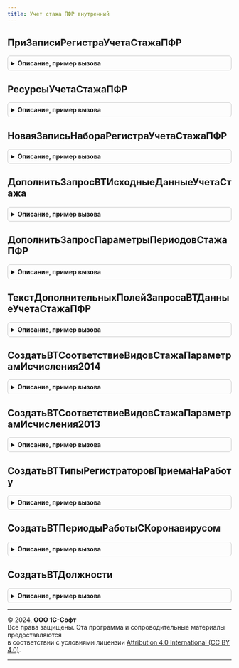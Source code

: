 ```yaml
---
title: Учет стажа ПФР внутренний
---
```



## ПриЗаписиРегистраУчетаСтажаПФР
<details style="margin: 1em 0; padding: 0.5em; border: 1px solid #ccc; border-radius: 6px;">

<summary style="font-weight: bold; cursor: pointer;">Описание, пример вызова</summary>

```bsl

Процедура ПриЗаписиРегистраУчетаСтажаПФР(МенеджерВременныхТаблиц) Экспорт
```

Пример вызова
```bsl
УчетСтажаПФРВнутренний.ПриЗаписиРегистраУчетаСтажаПФР(МенеджерВременныхТаблиц) 
```
</details>

## РесурсыУчетаСтажаПФР
<details style="margin: 1em 0; padding: 0.5em; border: 1px solid #ccc; border-radius: 6px;">

<summary style="font-weight: bold; cursor: pointer;">Описание, пример вызова</summary>

```bsl

Функция РесурсыУчетаСтажаПФР() Экспорт
```

Пример вызова
```bsl
Результат = УчетСтажаПФРВнутренний.РесурсыУчетаСтажаПФР() 
```
</details>

## НоваяЗаписьНабораРегистраУчетаСтажаПФР
<details style="margin: 1em 0; padding: 0.5em; border: 1px solid #ccc; border-radius: 6px;">

<summary style="font-weight: bold; cursor: pointer;">Описание, пример вызова</summary>

```bsl

Функция НоваяЗаписьНабораРегистраУчетаСтажаПФР(НаборЗаписей) Экспорт
```

Пример вызова
```bsl
Результат = УчетСтажаПФРВнутренний.НоваяЗаписьНабораРегистраУчетаСтажаПФР(НаборЗаписей) 
```
</details>

## ДополнитьЗапросВТИсходныеДанныеУчетаСтажа
<details style="margin: 1em 0; padding: 0.5em; border: 1px solid #ccc; border-radius: 6px;">

<summary style="font-weight: bold; cursor: pointer;">Описание, пример вызова</summary>

```bsl

Процедура ДополнитьЗапросВТИсходныеДанныеУчетаСтажа(Запрос) Экспорт
```

Пример вызова
```bsl
УчетСтажаПФРВнутренний.ДополнитьЗапросВТИсходныеДанныеУчетаСтажа(Запрос) 
```
</details>

## ДополнитьЗапросПараметрыПериодовСтажаПФР
<details style="margin: 1em 0; padding: 0.5em; border: 1px solid #ccc; border-radius: 6px;">

<summary style="font-weight: bold; cursor: pointer;">Описание, пример вызова</summary>

```bsl

Процедура ДополнитьЗапросПараметрыПериодовСтажаПФР(Запрос, ПриЗаписи) Экспорт
```

Пример вызова
```bsl
УчетСтажаПФРВнутренний.ДополнитьЗапросПараметрыПериодовСтажаПФР(Запрос, ПриЗаписи) 
```
</details>

## ТекстДополнительныхПолейЗапросаВТДанныеУчетаСтажаПФР
<details style="margin: 1em 0; padding: 0.5em; border: 1px solid #ccc; border-radius: 6px;">

<summary style="font-weight: bold; cursor: pointer;">Описание, пример вызова</summary>

```bsl

Функция ТекстДополнительныхПолейЗапросаВТДанныеУчетаСтажаПФР(Организация, ОтчетныйПериод) Экспорт
```

Пример вызова
```bsl
Результат = УчетСтажаПФРВнутренний.ТекстДополнительныхПолейЗапросаВТДанныеУчетаСтажаПФР(Организация, ОтчетныйПериод) 
```
</details>

## СоздатьВТСоответствиеВидовСтажаПараметрамИсчисления2014
<details style="margin: 1em 0; padding: 0.5em; border: 1px solid #ccc; border-radius: 6px;">

<summary style="font-weight: bold; cursor: pointer;">Описание, пример вызова</summary>

```bsl

Процедура СоздатьВТСоответствиеВидовСтажаПараметрамИсчисления2014(МенеджерВременныхТаблиц) Экспорт
```

Пример вызова
```bsl
УчетСтажаПФРВнутренний.СоздатьВТСоответствиеВидовСтажаПараметрамИсчисления2014(МенеджерВременныхТаблиц) 
```
</details>

## СоздатьВТСоответствиеВидовСтажаПараметрамИсчисления2013
<details style="margin: 1em 0; padding: 0.5em; border: 1px solid #ccc; border-radius: 6px;">

<summary style="font-weight: bold; cursor: pointer;">Описание, пример вызова</summary>

```bsl

Процедура СоздатьВТСоответствиеВидовСтажаПараметрамИсчисления2013(МенеджерВременныхТаблиц) Экспорт
```

Пример вызова
```bsl
УчетСтажаПФРВнутренний.СоздатьВТСоответствиеВидовСтажаПараметрамИсчисления2013(МенеджерВременныхТаблиц) 
```
</details>

## СоздатьВТТипыРегистраторовПриемаНаРаботу
<details style="margin: 1em 0; padding: 0.5em; border: 1px solid #ccc; border-radius: 6px;">

<summary style="font-weight: bold; cursor: pointer;">Описание, пример вызова</summary>

```bsl

Процедура СоздатьВТТипыРегистраторовПриемаНаРаботу(МенеджерВременныхТаблиц) Экспорт
```

Пример вызова
```bsl
УчетСтажаПФРВнутренний.СоздатьВТТипыРегистраторовПриемаНаРаботу(МенеджерВременныхТаблиц) 
```
</details>

## СоздатьВТПериодыРаботыСКоронавирусом
<details style="margin: 1em 0; padding: 0.5em; border: 1px solid #ccc; border-radius: 6px;">

<summary style="font-weight: bold; cursor: pointer;">Описание, пример вызова</summary>

```bsl

Процедура СоздатьВТПериодыРаботыСКоронавирусом(МенеджерВременныхТаблиц) Экспорт
```

Пример вызова
```bsl
УчетСтажаПФРВнутренний.СоздатьВТПериодыРаботыСКоронавирусом(МенеджерВременныхТаблиц) 
```
</details>

## СоздатьВТДолжности
<details style="margin: 1em 0; padding: 0.5em; border: 1px solid #ccc; border-radius: 6px;">

<summary style="font-weight: bold; cursor: pointer;">Описание, пример вызова</summary>

```bsl

Процедура СоздатьВТДолжности(Запрос) Экспорт
```

Пример вызова
```bsl
УчетСтажаПФРВнутренний.СоздатьВТДолжности(Запрос) 
```
</details>

---

© 2024, **ООО 1С-Софт**  
Все права защищены. Эта программа и сопроводительные материалы предоставляются  
в соответствии с условиями лицензии [Attribution 4.0 International (CC BY 4.0)](https://creativecommons.org/licenses/by/4.0/legalcode).

---
